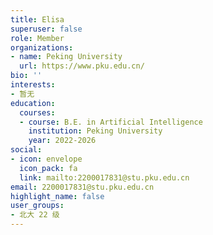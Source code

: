 ```yaml
---
title: Elisa
superuser: false
role: Member
organizations:
- name: Peking University
  url: https://www.pku.edu.cn/
bio: ''
interests:
- 暂无
education:
  courses:
  - course: B.E. in Artificial Intelligence
    institution: Peking University
    year: 2022-2026
social:
- icon: envelope
  icon_pack: fa
  link: mailto:2200017831@stu.pku.edu.cn
email: 2200017831@stu.pku.edu.cn
highlight_name: false
user_groups:
- 北大 22 级
---
```

